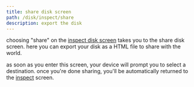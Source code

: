 ```yaml
---
title: share disk screen
path: /disk/inspect/share
description: export the disk
---
```


choosing "share" on the [inspect disk screen][inspect] takes you to the share disk screen.
here you can export your disk as a HTML file to share with the world.

as soon as you enter this screen, your device will prompt you to select a destination.
once you're done sharing, you'll be automatically returned to the [inspect] screen.

[inspect]: /disk/inspect
